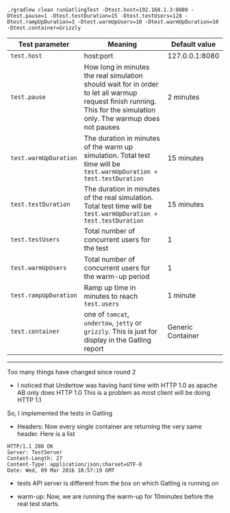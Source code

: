 
`./gradlew clean runGatlingTest -Dtest.host=192.168.1.3:8080 -Dtest.pause=1 -Dtest.testDuration=15 -Dtest.testUsers=128 -Dtest.rampUpDuration=3 -Dtest.warmUpUsers=10 -Dtest.warmUpDuration=10 -Dtest.container=Grizzly`

|Test parameter|Meaning|Default value|
|---|---|---|
|`test.host`  |host:port  |127.0.0.1:8080|
|`test.pause`|How long in minutes the real simulation should wait for in order to let all warmup request finish running. This for the simulation only. The warmup does not pauses|2 minutes|
|`test.warmUpDuration`|The duration in minutes of the warm up simulation. Total test time will be `test.warmUpDuration + test.testDuration` |15 minutes|
|`test.testDuration`|The duration in minutes of the real simulation. Total test time will be `test.warmUpDuration + test.testDuration` |15 minutes|
|`test.testUsers`|Total number of concurrent users for the test|1|
|`test.warmUpUsers`|Total number of concurrent users for the warm-up period|1|
|`test.rampUpDuration`|Ramp up time in minutes to reach `test.users` |1 minute|
|`test.container`|one of `tomcat`, `undertow`, `jetty` or `grizzly`. This is just for display in the Gatling report|Generic Container|




--------------

Too many things have changed since round 2

- I noticed that Undertow was having hard time with HTTP 1.0 as apache AB only does HTTP 1.0
This is a problem as most client will be doing HTTP 1.1

So, I implemented the tests in Gatling

- Headers: Now every single container are returning the very same header.
Here is a list

```
HTTP/1.1 200 OK
Server: TestServer
Content-Length: 27
Content-Type: application/json;charset=UTF-8
Date: Wed, 09 Mar 2016 18:57:19 GMT
```

- tests API server is different from the box on which Gatling is running on

- warm-up: Now, we are running the warm-up for 10minutes before the real test starts.